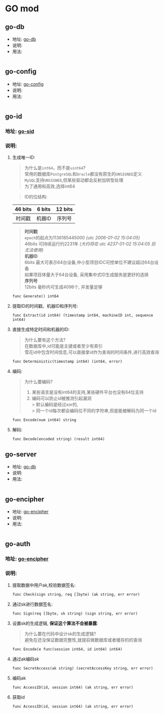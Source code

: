 # GO mod

## go-db

* 地址: [go-db](https://github.com/clong1995/go-db)
* 说明:
* 用法:

```go

```

## go-config

* 地址: [go-config](https://github.com/clong1995/go-config)
* 说明:
* 用法:

```go

```

## go-id

### 地址: [go-sid](https://github.com/clong1995/go-sid)

### 说明:

1. 生成唯一ID:
   > 为什么是`int64`，而不是`uint64`?  
   > 常用的数据库`PostgreSQL`和`Oracle`都没有原生的`UNSIGNED`定义  
   > `MySQL`支持`UNSIGNED`,但某些驱动都会反射加转型处理  
   > 为了通用和高效,选择int64

   > ID的位结构:

   | 46 bits | 6 bits | 12 bits |
   |:-------:|:------:|:-------:|
   |   时间戳   |  机器ID  |   序列号   |
   > **时间戳**  
   > `epoch`的起点为1136185445000 _(utc 2006-01-02 15:04:05)_  
   >  46bits 可持续运行约2231年  _(大约将在 utc 4237-01-02 15:04:05 后无法使用)_  
   > **机器ID**  
   > 6bits 最大可表示64台设备,中小型项目IDC可控单位不建议超过64台设备  
   > 如果项目体量大于64台设备, 采用集中式ID生成服务是更好的选择  
   > **序列号**  
   > 12bits 毫秒内可生成4096个, 并发量足够
   ```
   func Generate() int64
   ```

2. 提取ID的时间戳、机器ID和序列号:
   ```
   func Extract(id int64) (timestamp int64, machineID int, sequence int64)
   ```

3. 直接生成特定时间和机器的ID:
   > 为什么要有这个方法?  
   > 在数据库中,id可能是主键或者至少有索引  
   > 雪花id中包含时间信息,可以直接拿id作为查询的时间条件,进行高效查询
   ```
   func Deterministic(timestamp int64) (int64, error) 
   ```

4. 编码:
   > 为什么要编码?
   > 1. 某些语言是没有int64的支持,某些硬件平台也没有64位支持
   > 2. 编码可以防止id被推测引起漏洞  
        > 默认编码是经过xor的,  
        > 同一个id每次都会编码位不同的字符串,但是能被解码为同一个id
   ```
   func Encode(num int64) string
   ```
5. 解码:
   ```
   func Decode(encoded string) (result int64)
   ```

## go-server

* 地址: [go-db](https://github.com/clong1995/go-server)
* 说明:
* 用法:

```go

```

## go-encipher

* 地址: [go-encipher](https://github.com/clong1995/go-encipher)
* 说明:
* 用法:

```go

```

## go-auth

### 地址: [go-encipher](https://github.com/clong1995/go-auth)

### 说明:

1. 提取数据中用户ak,校验数据签名:
   ```
   func Check(sign string, req []byte) (ak string, err error)
   ```
2. 通过sk进行数据签名:
   ```
   func Sign(req []byte, sk string) (sign string, err error)
   ```
3. 设置sk的生成逻辑, **保证这个算法不会被暴露**:
   > 为什么要在代码中设计sk的生成逻辑?  
   > 避免在还没保证数据完整性,就提前做数据库或者缓存的的查询
   ```
   func Encode(e func(session int64, id int64) int64)
   ```
4. 通过ak编码sk
   ```
   func SecretAccess(ak string) (secretAccessKey string, err error)
   ```
5. 编码ak
   ```
   func AccessID(id, session int64) (ak string, err error)
   ```
6. 获取id
   ```
   func AccessID(id, session int64) (ak string, err error)
   ```
